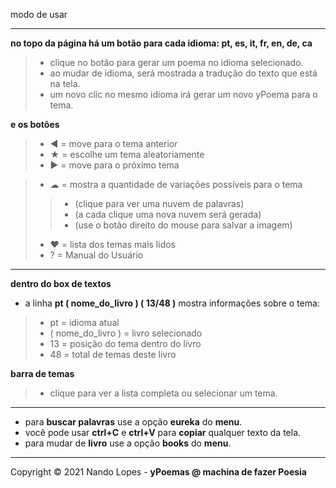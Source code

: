 modo de usar  
___

**no topo da página há um botão para cada idioma: pt, es, it, fr, en, de, ca**  
> - clique no botão para gerar um poema no idioma selecionado.  
> - ao mudar de idioma, será mostrada a tradução do texto que está na tela.  
> - um novo clic no mesmo idioma irá gerar um novo yPoema para o tema.  

**e os botões**  
> - ◀ = move para o tema anterior  
> - ★ = escolhe um tema aleatoriamente  
> - ▶ = move para o próximo tema  

> - ☁  = mostra a quantidade de variações possíveis para o tema  
>> - (clique para ver uma nuvem de palavras)  
>> - (a cada clique uma nova nuvem será gerada)  
>> - (use o botão direito do mouse para salvar a imagem)  
> - ❤ = lista dos temas mais lidos  
> - ?  = Manual do Usuário  
___

**dentro do box de textos**  

- a linha **pt ( nome_do_livro ) ( 13/48 )** mostra informações sobre o tema:  
> - pt = idioma atual  
> - ( nome_do_livro ) = livro selecionado  
> - 13  = posição do tema dentro do livro  
> - 48  = total de temas deste livro  

**barra de temas**  
> - clique para ver a lista completa ou selecionar um tema.  
___
- para **buscar palavras** use a opção **eureka** do **menu**.  
- você pode usar **ctrl+C** e **ctrl+V** para **copiar** qualquer texto da tela.    
- para mudar de **livro** use a opção **books** do **menu**.  
___
Copyright © 2021 Nando Lopes - **yPoemas @ machina de fazer Poesia**